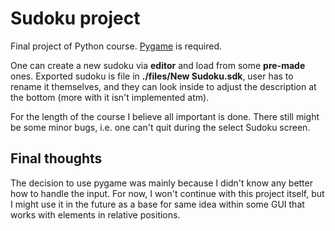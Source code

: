 # Sudoku project
Final project of Python course. [Pygame](https://www.pygame.org/wiki/GettingStarted) is required.

One can create a new sudoku via **editor** and load from some **pre-made** ones.
Exported sudoku is file in **./files/New Sudoku.sdk**, user has to rename it themselves,
and they can look inside to adjust the description at the bottom
(more with it isn't implemented atm).

For the length of the course I believe all important is done.
There still might be some minor bugs, i.e. one can't quit during the select Sudoku screen.

## Final thoughts
The decision to use pygame was mainly because I didn't know any better how to handle the input.
For now, I won't continue with this project itself, but I might use it in the future
as a base for same idea within some GUI that works with elements in relative positions.